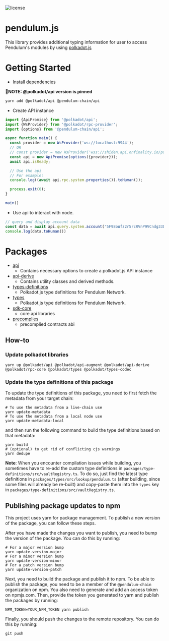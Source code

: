 ![license](https://img.shields.io/badge/License-Apache%202.0-blue?logo=apache&style=flat-square)

# pendulum.js

This library provides additional typing information for user to access Pendulum's modules by
using [polkadot.js](https://github.com/polkadot-js/api)

# Getting Started

- Install dependencies

**📝NOTE: @polkadot/api version is pinned**

```bash
yarn add @polkadot/api @pendulum-chain/api
```

- Create API instance

```ts
import {ApiPromise} from '@polkadot/api';
import {WsProvider} from '@polkadot/rpc-provider';
import {options} from '@pendulum-chain/api';

async function main() {
  const provider = new WsProvider('ws://localhost:9944');
  // OR
  // const provider = new WsProvider('wss://shiden.api.onfinality.io/public-ws');
  const api = new ApiPromise(options({provider}));
  await api.isReady;

  // Use the api
  // For example:
  console.log((await api.rpc.system.properties()).toHuman());

  process.exit(0);
}

main()
```

- Use api to interact with node.

```ts
// query and display account data
const data = await api.query.system.account('5F98oWfz2r5rcRVnP9VCndg33DAAsky3iuoBSpaPUbgN9AJn');
console.log(data.toHuman())
```

# Packages

- [api](./packages/api)
  - Contains necessary options to create a polkadot.js API instance
- [api-derive](./packages/api-derive)
  - Contains utility classes and derived methods.
- [types-definitions](./packages/type-definitions)
  - Polkadot.js type definitions for Pendulum Network.
- [types](./packages/types)
  - Polkadot.js type definitions for Pendulum Network.
- [sdk-core](./packages/sdk-core)
  - core api libraries
- [precomplies](./packages/precomplies)
  - precomplied contracts abi

## How-to

### Update polkadot libraries

```shell
yarn up @polkadot/api @polkadot/api-augment @polkadot/api-derive @polkadot/rpc-core @polkadot/types @polkadot/types-codec
```

### Update the type definitions of this package

To update the type definitions of this package, you need to first fetch the metadata from your target chain:

```shell
# To use the metadata from a live-chain use
yarn update-metadata
# To use the metadata from a local node use
yarn update-metadata-local
```

and then run the following command to build the type definitions based on that metadata:

```shell
yarn build
# (optional) to get rid of conflicting cjs warnings
yarn dedupe
```

**Note**: When you encounter compilation issues while building, you sometimes have to re-add the custom type definitions
in `packages/type-definitions/src/vaultRegistry.ts`.
To do so, just find the latest type definitions in `packages/types/src/lookup/pendulum.ts` (after building, since some
files will already be re-built) and copy-paste them into the `types` key
in `packages/type-definitions/src/vaultRegistry.ts`.



## Publishing package updates to npm

This project uses yarn for package management. To publish a new version of the package, you can follow these steps.

After you have made the changes you want to publish, you need to bump the version of the package. You can do this by
running:

```shell
# For a major version bump
yarn update-version-major
# For a minor version bump
yarn update-version-minor
# For a patch version bump
yarn update-version-patch
```

Next, you need to build the package and publish it to npm.
To be able to publish the package, you need to be a member of the `@pendulum-chain` organization on npm.
You also need to generate and add an access token on npmjs.com.
Then, provide the token you generated to yarn and publish the packages by running:

```shell
NPM_TOKEN=YOUR_NPM_TOKEN yarn publish
```

Finally, you should push the changes to the remote repository. You can do this by running:

```shell
git push
```
